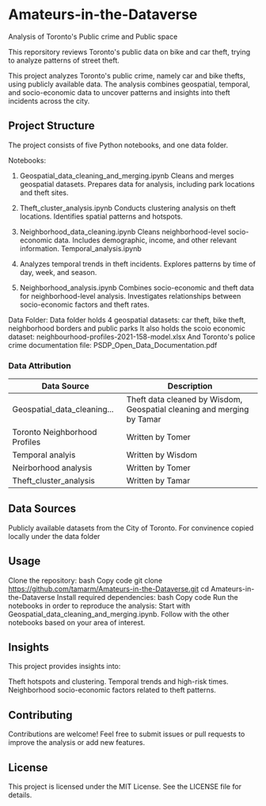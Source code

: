 # Amateurs-in-the-Dataverse
Analysis of Toronto's Public crime and  Public space

This reporsitory reviews Toronto's public data on bike and car theft, trying 
to analyze patterns of street theft.

This project analyzes Toronto's public crime, namely car and bike thefts, 
using publicly available data. 
The analysis combines geospatial, temporal, and socio-economic data to 
uncover patterns and insights into theft incidents across the city.

## Project Structure


The project consists of five Python notebooks, and one data folder.

Notebooks:

1. Geospatial_data_cleaning_and_merging.ipynb
Cleans and merges geospatial datasets.
Prepares data for analysis, including park locations and theft sites.

2. Theft_cluster_analysis.ipynb
Conducts clustering analysis on theft locations.
Identifies spatial patterns and hotspots.

3. Neighborhood_data_cleaning.ipynb
Cleans neighborhood-level socio-economic data.
Includes demographic, income, and other relevant information.
Temporal_analysis.ipynb

4. Analyzes temporal trends in theft incidents.
Explores patterns by time of day, week, and season.

5. Neighborhood_analysis.ipynb
Combines socio-economic and theft data for neighborhood-level analysis.
Investigates relationships between socio-economic factors and theft rates.

Data Folder: 
Data folder holds 4 geospatial datasets: car theft, bike theft, 
neighborhood borders and public parks
It also holds the scoio economic dataset: neighbourhood-profiles-2021-158-model.xlsx
And Toronto's police crime documentation file: PSDP_Open_Data_Documentation.pdf

### Data Attribution

| Data Source                   | Description                                   |
|-------------------------------|-----------------------------------------------|
| Geospatial_data_cleaning...   | Theft data cleaned by Wisdom, Geospatial cleaning and merging by Tamar|
| Toronto Neighborhood Profiles | Written by Tomer|
| Temporal analyis              | Written by Wisdom|      
| Neirborhood analysis          | Written by Tomer |
| Theft_cluster_analysis        | Written by Tamar |


## Data Sources
Publicly available datasets from the City of Toronto.
For convinence copied locally under the data folder

## Usage
Clone the repository:
bash
Copy code
git clone https://github.com/tamarm/Amateurs-in-the-Dataverse.git
cd Amateurs-in-the-Dataverse
Install required dependencies:
bash
Copy code
Run the notebooks in order to reproduce the analysis:
Start with Geospatial_data_cleaning_and_merging.ipynb.
Follow with the other notebooks based on your area of interest.

## Insights
This project provides insights into:

Theft hotspots and clustering.
Temporal trends and high-risk times.
Neighborhood socio-economic factors related to theft patterns.

## Contributing
Contributions are welcome! Feel free to submit issues or pull requests to improve the analysis or add new features.

## License
This project is licensed under the MIT License. See the LICENSE file for details.

